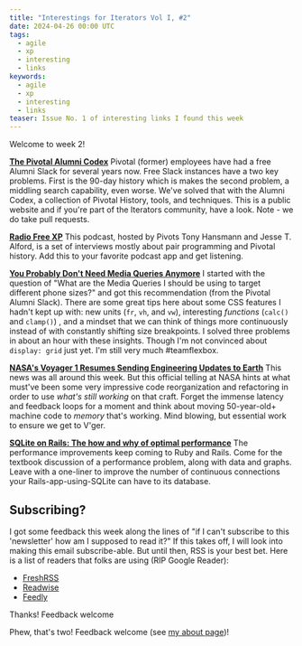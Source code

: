 ```yaml
---
title: "Interestings for Iterators Vol I, #2"
date: 2024-04-26 00:00 UTC
tags:
  - agile
  - xp
  - interesting
  - links
keywords:
  - agile
  - xp
  - interesting
  - links
teaser: Issue No. 1 of interesting links I found this week 
---
```


[codex]: https://alumni-codex.github.io/
[rfxp]: https://podcasters.spotify.com/pod/show/relay451/
[mq]: https://dev.to/kathryngrayson/you-probably-dont-need-media-queries-anymore-a4j
[vger]: https://blogs.nasa.gov/voyager/2024/04/22/nasas-voyager-1-resumes-sending-engineering-updates-to-earth/ 
[sqlite]: https://fractaledmind.github.io/2024/04/15/sqlite-on-rails-the-how-and-why-of-optimal-performance/

Welcome to week 2!

**[The Pivotal Alumni Codex][codex]** Pivotal (former) employees have had a free Alumni Slack for several years now. Free Slack instances have a two key problems. First is the 90-day history which is makes the second problem, a middling search capability, even worse. We've solved that with the Alumni Codex, a collection of Pivotal History, tools, and techniques. This is a public website and if you're part of the Iterators community, have a look. Note - we do take pull requests.

**[Radio Free XP][rfxp]** This podcast, hosted by Pivots Tony Hansmann and Jesse T. Alford, is a set of interviews mostly about pair programming and Pivotal history. Add this to your favorite podcast app and get listening.

**[You Probably Don't Need Media Queries Anymore][mq]** I started with the question of "What are the Media Queries I should be using to target different phone sizes?" and got this recommendation (from the Pivotal Alumni Slack). There are some great tips here about some CSS features I hadn't kept up with: new units (`fr`, `vh`, and `vw`), interesting _functions_ (`calc()` and `clamp()`) , and a mindset that we can think of things more continuously instead of with constantly shifting size breakpoints. I solved three problems in about an hour with these insights. Though I'm not convinced about `display: grid` just yet. I'm still very much #teamflexbox.

**[NASA's Voyager 1 Resumes Sending Engineering Updates to Earth][vger]** This news was all around this week. But this official telling at NASA hints at what must've been some very impressive code reorganization and refactoring in order to use _what's still working_ on that craft. Forget the immense latency and feedback loops for a moment and think about moving 50-year-old+ machine code to _memory_ that's working. Mind blowing, but essential work to ensure we get to V'ger.

**[SQLite on Rails: The how and why of optimal performance][sqlite]** The performance improvements keep coming to Ruby and Rails. Come for the textbook discussion of a performance problem, along with data and graphs. Leave with a one-liner to improve the number of continuous connections your Rails-app-using-SQLite can have to its database.

## Subscribing?

I got some feedback this week along the lines of "if I can't subscribe to this 'newsletter' how am I supposed to read it?" If this takes off, I will look into making this email subscribe-able.  But until then, RSS is your best bet. Here is a list of readers that folks are using (RIP Google Reader):

- [FreshRSS](https://www.freshrss.org/)
- [Readwise](https://readwise.io/read)
- [Feedly](https://feedly.com/)

Thanks! Feedback welcome

Phew, that's two! Feedback welcome (see [my about page](/about_me))!


